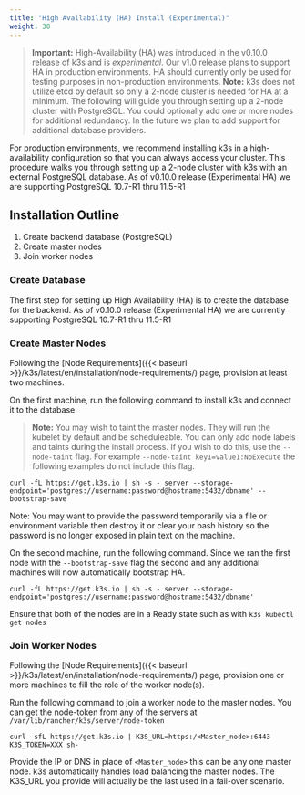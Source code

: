 ```yaml
---
title: "High Availability (HA) Install (Experimental)"
weight: 30
---
```


>**Important:** High-Availability (HA) was introduced in the v0.10.0 release of k3s and is _experimental_. Our v1.0 release plans to support HA in production environments. HA should currently only be used for testing purposes in non-production environments.
>**Note:** k3s does not utilize etcd by default so only a 2-node cluster is needed for HA at a minimum. The following will guide you through setting up a 2-node cluster with PostgreSQL. You could optionally add one or more nodes for additional redundancy. In the future we plan to add support for additional database providers.

For production environments, we recommend installing k3s in a high-availability configuration so that you can always access your cluster. This procedure walks you through setting up a 2-node cluster with k3s with an external PostgreSQL database. As of v0.10.0 release (Experimental HA) we are supporting PostgreSQL 10.7-R1 thru 11.5-R1

Installation Outline
--------------------
1. Create backend database (PostgreSQL)
2. Create master nodes
3. Join worker nodes

### Create Database
The first step for setting up High Availability (HA) is to create the database for the backend. As of v0.10.0 release (Experimental HA) we are currently supporting PostgreSQL 10.7-R1 thru 11.5-R1

### Create Master Nodes
Following the [Node Requirements]({{< baseurl >}}/k3s/latest/en/installation/node-requirements/) page, provision at least two machines.

On the first machine, run the following command to install k3s and connect it to the database.

>**Note:** You may wish to taint the master nodes. They will run the kubelet by default and be scheduleable. You can only add node labels and taints during the install process. If you wish to do this, use the `--node-taint` flag. For example `--node-taint key1=value1:NoExecute` the following examples do not include this flag.

```
curl -fL https://get.k3s.io | sh -s - server --storage-endpoint='postgres://username:password@hostname:5432/dbname' --bootstrap-save
```
Note: You may want to provide the password temporarily via a file or environment variable then destroy it or clear your bash history so the password is no longer exposed in plain text on the machine.

On the second machine, run the following command. Since we ran the first node with the `--bootstrap-save` flag the second and any additional machines will now automatically bootstrap HA.

```
curl -fL https://get.k3s.io | sh -s - server --storage-endpoint='postgres://username:password@hostname:5432/dbname'
```

Ensure that both of the nodes are in a Ready state such as with `k3s kubectl get nodes`

### Join Worker Nodes
Following the [Node Requirements]({{< baseurl >}}/k3s/latest/en/installation/node-requirements/) page, provision one or more machines to fill the role of the worker node(s).

Run the following command to join a worker node to the master nodes. You can get the node-token from any of the servers at `/var/lib/rancher/k3s/server/node-token`

```
curl -sfL https://get.k3s.io | K3S_URL=https:/<Master_node>:6443 K3S_TOKEN=XXX sh-
```

Provide the IP or DNS in place of `<Master_node>` this can be any one master node. k3s automatically handles load balancing the master nodes. The K3S_URL you provide will actually be the last used in a fail-over scenario.

